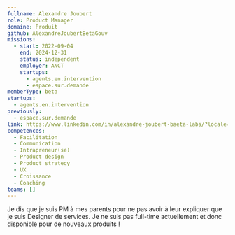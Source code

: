 ```yaml
---
fullname: Alexandre Joubert
role: Product Manager
domaine: Produit
github: AlexandreJoubertBetaGouv
missions:
  - start: 2022-09-04
    end: 2024-12-31
    status: independent
    employer: ANCT
    startups:
      - agents.en.intervention
      - espace.sur.demande
memberType: beta
startups:
  - agents.en.intervention
previously:
  - espace.sur.demande
link: https://www.linkedin.com/in/alexandre-joubert-baeta-labs/?locale=fr_FR
competences:
  - Facilitation
  - Communication
  - Intrapreneur(se)
  - Product design
  - Product strategy
  - UX
  - Croissance
  - Coaching
teams: []
---
```

Je dis que je suis PM à mes parents pour ne pas avoir à leur expliquer que je suis Designer de services.
Je ne suis pas full-time actuellement et donc disponible pour de nouveaux produits !